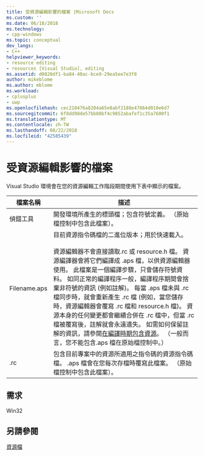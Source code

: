 ```yaml
---
title: 受資源編輯影響的檔案 |Microsoft Docs
ms.custom: ''
ms.date: 06/18/2018
ms.technology:
- cpp-windows
ms.topic: conceptual
dev_langs:
- C++
helpviewer_keywords:
- resource editing
- resources [Visual Studio], editing
ms.assetid: d0820df1-ba84-40ac-bce9-29ea5ee7e3f8
author: mikeblome
ms.author: mblome
ms.workload:
- cplusplus
- uwp
ms.openlocfilehash: cec210476a8204a65e8abf2188e47864d010e6d7
ms.sourcegitcommit: 6f8dd98de57bb80bf4c9852abafef1c35a7600f1
ms.translationtype: MT
ms.contentlocale: zh-TW
ms.lasthandoff: 08/22/2018
ms.locfileid: "42585439"
---
```

# <a name="files-affected-by-resource-editing"></a>受資源編輯影響的檔案

Visual Studio 環境會在您的資源編輯工作階段期間使用下表中顯示的檔案。

|檔案名稱|描述|
|---------------|-----------------|
|偵錯工具|開發環境所產生的標頭檔；包含符號定義。 （原始檔控制中包含此檔案）。|
|Filename.aps|目前資源指令碼檔的二進位版本；用於快速載入。<br /><br /> 資源編輯器不會直接讀取.rc 或 resource.h 檔。 資源編譯器會將它們編譯成 .aps 檔，以供資源編輯器使用。 此檔案是一個編譯步驟，只會儲存符號資料。 如同正常的編譯程序一般，編譯程序期間會捨棄非符號的資訊 (例如註解)。 每當 .aps 檔未與 .rc 檔同步時，就會重新產生 .rc 檔 (例如，當您儲存時，資源編輯器會覆寫 .rc 檔和 resource.h 檔)。 資源本身的任何變更都會繼續合併在 .rc 檔中，但當 .rc 檔被覆寫後，註解就會永遠遺失。 如需如何保留註解的資訊，請參閱[在編譯時期包含資源](../windows/how-to-include-resources-at-compile-time.md)。 （一般而言，您不能包含.aps 檔在原始檔控制中。）|
|.rc|包含目前專案中的資源所適用之指令碼的資源指令碼檔。 .aps 檔會在您每次存檔時覆寫此檔案。 （原始檔控制中包含此檔案）。|

## <a name="requirements"></a>需求

Win32

## <a name="see-also"></a>另請參閱

[資源檔](../windows/resource-files-visual-studio.md)